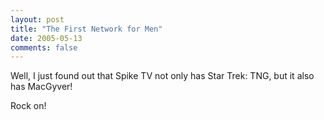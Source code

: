 ```yaml
---
layout: post
title: "The First Network for Men"
date: 2005-05-13
comments: false
---
```

Well, I just found out that Spike TV not only has Star Trek: TNG, but it also
has MacGyver!




Rock on!
